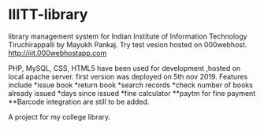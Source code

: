 # IIITT-library
library management system for Indian Institute of Information Technology Tiruchirappalli by Mayukh Pankaj.
Try test vesion hosted on 000webhost. http://iiit.000webhostapp.com 

PHP, MySQL, CSS, HTML5 have been used for development ,hosted on local apache server. first version was deployed on 5th nov 2019. Features include *issue book *return book *search records *check number of books already issued *days since issued *fine calculator **paytm for fine payment **Barcode integration are still to be added.

A project for my college library.
